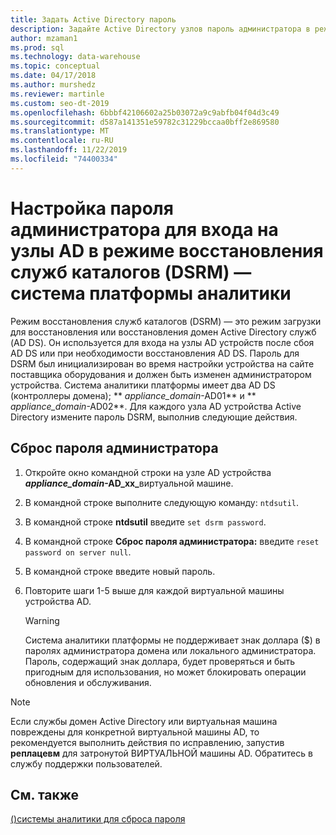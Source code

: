 ```yaml
---
title: Задать Active Directory пароль
description: Задайте Active Directory узлов пароль администратора в режиме восстановления служб каталогов в системе аналитики (ТД).
author: mzaman1
ms.prod: sql
ms.technology: data-warehouse
ms.topic: conceptual
ms.date: 04/17/2018
ms.author: murshedz
ms.reviewer: martinle
ms.custom: seo-dt-2019
ms.openlocfilehash: 6bbbf42106602a25b03072a9c9abfb04f04d3c49
ms.sourcegitcommit: d587a141351e59782c31229bccaa0bff2e869580
ms.translationtype: MT
ms.contentlocale: ru-RU
ms.lasthandoff: 11/22/2019
ms.locfileid: "74400334"
---
```

# <a name="set-admin-password-for-logging-on-to-ad-nodes-in-directory-services-restore-mode-dsrm---analytics-platform-system"></a>Настройка пароля администратора для входа на узлы AD в режиме восстановления служб каталогов (DSRM) — система платформы аналитики
Режим восстановления служб каталогов (DSRM) — это режим загрузки для восстановления или восстановления домен Active Directory служб (AD DS). Он используется для входа на узлы AD устройств после сбоя AD DS или при необходимости восстановления AD DS. Пароль для DSRM был инициализирован во время настройки устройства на сайте поставщика оборудования и должен быть изменен администратором устройства. Система аналитики платформы имеет два AD DS (контроллеры домена); ** _appliance_domain_-AD01** и ** _appliance_domain_-AD02**. Для каждого узла AD устройства Active Directory измените пароль DSRM, выполнив следующие действия.  
  
## <a name="HowToDSRM"></a>Сброс пароля администратора  
  
1.  Откройте окно командной строки на узле AD устройства <strong> _appliance_domain_-AD_xx_</strong>виртуальной машине.  
  
2.  В командной строке выполните следующую команду: `ntdsutil`.  
  
3.  В командной строке **ntdsutil** введите `set dsrm password`.  
  
4.  В командной строке **Сброс пароля администратора:** введите `reset password on server null`.  
  
5.  В командной строке введите новый пароль.  
  
6.  Повторите шаги 1-5 выше для каждой виртуальной машины устройства AD.  
  
    > [!WARNING]  
    > Система аналитики платформы не поддерживает знак доллара ($) в паролях администратора домена или локального администратора. Пароль, содержащий знак доллара, будет проверяться и быть пригодным для использования, но может блокировать операции обновления и обслуживания.  
  
> [!NOTE]  
> Если службы домен Active Directory или виртуальная машина повреждены для конкретной виртуальной машины AD, то рекомендуется выполнить действия по исправлению, запустив **реплацевм** для затронутой ВИРТУАЛЬНОЙ машины AD. Обратитесь в службу поддержки пользователей.  
  
## <a name="see-also"></a>См. также  
[&#40;&#41;системы аналитики для сброса пароля](password-reset.md)  
  
